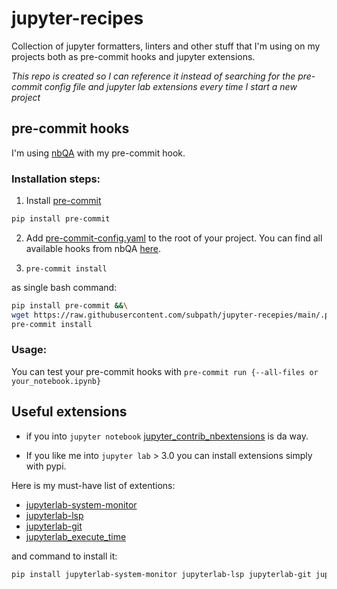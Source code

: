 # jupyter-recipes

Collection of jupyter formatters, linters and other stuff that I'm using on my projects both as pre-commit hooks and jupyter extensions.

*This repo is created so I can reference it instead of searching for the pre-commit config file and jupyter lab extensions every time I start a new project*

## pre-commit hooks 

I'm using [nbQA](https://github.com/nbQA-dev/nbQA) with my pre-commit hook. 

### Installation steps:
1. Install [pre-commit](https://pre-commit.com/) 
```bash
pip install pre-commit
```
2. Add [pre-commit-config.yaml](pre-commit-config.yaml) to the root of your project. You can find all available hooks from nbQA [here](https://github.com/nbQA-dev/nbQA/blob/master/.pre-commit-hooks.yaml). 

3. `pre-commit install`

as single bash command: 
```bash
pip install pre-commit &&\
wget https://raw.githubusercontent.com/subpath/jupyter-recepies/main/.pre-commit-config.yaml &&\
pre-commit install
```

### Usage:
You can test your pre-commit hooks with `pre-commit run {--all-files or your_notebook.ipynb}`

## Useful extensions

* if you into `jupyter notebook` [jupyter_contrib_nbextensions](https://github.com/ipython-contrib/jupyter_contrib_nbextensions) is da way.

* If you like me into `jupyter lab` > 3.0 you can install extensions simply with pypi.

Here is my must-have list of extentions:
* [jupyterlab-system-monitor](https://github.com/jtpio/jupyterlab-system-monitor)
* [jupyterlab-lsp](https://github.com/jupyter-lsp/jupyterlab-lsp)
* [jupyterlab-git](https://github.com/jupyterlab/jupyterlab-git)
* [jupyterlab_execute_time](https://github.com/deshaw/jupyterlab-execute-time)

and command to install it:
```bash
pip install jupyterlab-system-monitor jupyterlab-lsp jupyterlab-git jupyterlab_execute_time
```
